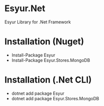 # Esyur.Net

Esyur Library for .Net Framework

# Installation (Nuget)

- Install-Package Esyur
- Install-Package Esyur.Stores.MongoDB

# Installation (.Net CLI)
- dotnet add package Esyur
- dotnet add package Esyur.Stores.MongoDB
